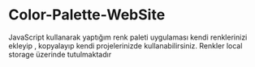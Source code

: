 # Color-Palette-WebSite
 JavaScript kullanarak yaptığım renk paleti uygulaması kendi renklerinizi ekleyip  , kopyalayıp kendi projelerinizde kullanabilirsiniz. Renkler local storage üzerinde tutulmaktadır
